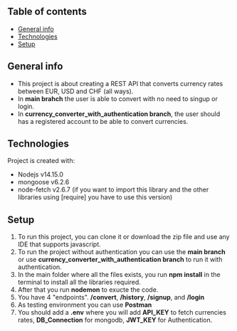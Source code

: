 ## Table of contents
* [General info](#general-info)
* [Technologies](#technologies)
* [Setup](#setup)

## General info
-   This project is about creating a REST API that converts currency rates between EUR, USD and CHF (all ways).
-   In **main brahch** the user is able to convert with no need to singup or login.
-   In **currency_converter_with_authentication branch**, the user should has a registered account to be able to convert currencies. 
	
## Technologies
Project is created with:
* Nodejs v14.15.0
* mongoose v6.2.6
* node-fetch v2.6.7 (if you want to import this library and the other libraries using [require] you have to use this version)


## Setup
1.   To run this project, you can clone it or download the zip file and use any IDE that supports javascript.
2.   To run the project without authentication you can use the **main branch** or use **currency_converter_with_authentication branch** to run it with authentication.
3.   In the main folder where all the files exists, you run **npm install** in the terminal to install all the libraries required.
4.   After that you run **nodemon** to exucte the code.
5.   You have 4 "endpoints". **/convert**, **/history**, **/signup**, and **/login**
6.   As testing environment you can use **Postman**
7.   You should add a **.env** where you will add **API_KEY** to fetch currencies rates, **DB_Connection** for mongodb, **JWT_KEY** for Authentication.
